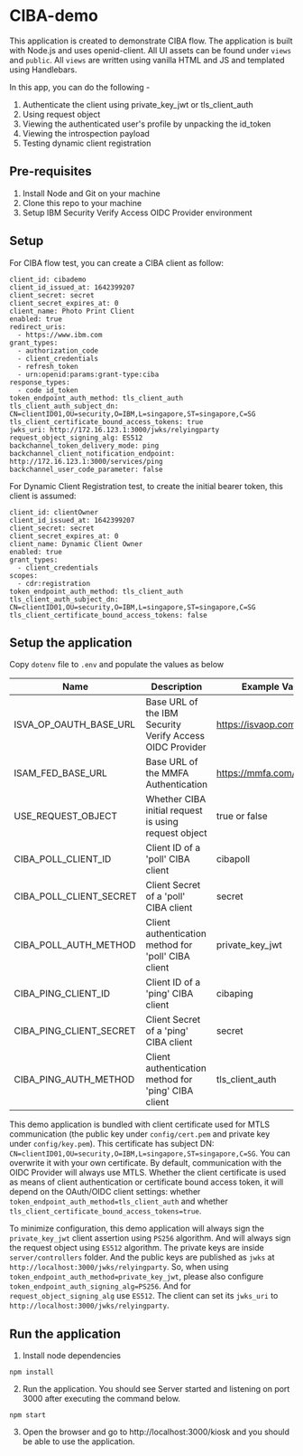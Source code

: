 # CIBA-demo

This application is created to demonstrate CIBA flow. The application is built with Node.js and uses openid-client. 
All UI assets can be found under `views` and `public`. All `views` are written using vanilla HTML and JS and templated using Handlebars.

In this app, you can do the following -

1. Authenticate the client using private_key_jwt or tls_client_auth
2. Using request object
3. Viewing the authenticated user's profile by unpacking the id_token
4. Viewing the introspection payload
5. Testing dynamic client registration

## Pre-requisites
1. Install Node and Git on your machine
2. Clone this repo to your machine
3. Setup IBM Security Verify Access OIDC Provider environment

## Setup

For CIBA flow test, you can create a CIBA client as follow:

```
client_id: cibademo
client_id_issued_at: 1642399207
client_secret: secret
client_secret_expires_at: 0
client_name: Photo Print Client
enabled: true
redirect_uris:
  - https://www.ibm.com
grant_types:
  - authorization_code
  - client_credentials
  - refresh_token
  - urn:openid:params:grant-type:ciba
response_types:
  - code id_token
token_endpoint_auth_method: tls_client_auth
tls_client_auth_subject_dn: CN=clientID01,OU=security,O=IBM,L=singapore,ST=singapore,C=SG
tls_client_certificate_bound_access_tokens: true
jwks_uri: http://172.16.123.1:3000/jwks/relyingparty
request_object_signing_alg: ES512
backchannel_token_delivery_mode: ping
backchannel_client_notification_endpoint: http://172.16.123.1:3000/services/ping
backchannel_user_code_parameter: false
```

For Dynamic Client Registration test, to create the initial bearer token, this client is assumed:

```
client_id: clientOwner
client_id_issued_at: 1642399207
client_secret: secret
client_secret_expires_at: 0
client_name: Dynamic Client Owner
enabled: true
grant_types:
  - client_credentials
scopes:
  - cdr:registration
token_endpoint_auth_method: tls_client_auth
tls_client_auth_subject_dn: CN=clientID01,OU=security,O=IBM,L=singapore,ST=singapore,C=SG
tls_client_certificate_bound_access_tokens: false
```

## Setup the application
Copy `dotenv` file to `.env` and populate the values as below

| Name | Description | Example Value |
|------|-------------|---------------|
| ISVA_OP_OAUTH_BASE_URL  | Base URL of the IBM Security Verify Access OIDC Provider | https://isvaop.com/oauth2 |
| ISAM_FED_BASE_URL       | Base URL of the MMFA Authentication                      | https://mmfa.com/mga/sps |
| USE_REQUEST_OBJECT      | Whether CIBA initial request is using request object     | true or false |
| CIBA_POLL_CLIENT_ID     | Client ID of a 'poll' CIBA client | cibapoll |
| CIBA_POLL_CLIENT_SECRET | Client Secret of a 'poll' CIBA client | secret |
| CIBA_POLL_AUTH_METHOD   | Client authentication method for 'poll' CIBA client | private_key_jwt |
| CIBA_PING_CLIENT_ID     | Client ID of a 'ping' CIBA client | cibaping |
| CIBA_PING_CLIENT_SECRET | Client Secret of a 'ping' CIBA client | secret |
| CIBA_PING_AUTH_METHOD   | Client authentication method for 'ping' CIBA client | tls_client_auth |

This demo application is bundled with client certificate used for MTLS communication (the public key under `config/cert.pem` and private key under `config/key.pem`). This certificate has subject DN: `CN=clientID01,OU=security,O=IBM,L=singapore,ST=singapore,C=SG`.
You can overwrite it with your own certificate. By default, communication with the OIDC Provider will always use MTLS.
Whether the client certificate is used as means of client authentication or certificate bound access token, it will depend on the OAuth/OIDC client
settings: whether `token_endpoint_auth_method=tls_client_auth` and whether `tls_client_certificate_bound_access_tokens=true`.

To minimize configuration, this demo application will always sign the `private_key_jwt` client assertion using `PS256` algorithm.
And will always sign the request object using `ES512` algorithm. The private keys are inside `server/controllers` folder.
And the public keys are published as `jwks` at `http://localhost:3000/jwks/relyingparty`.
So, when using `token_endpoint_auth_method=private_key_jwt`, please also configure `token_endpoint_auth_signing_alg=PS256`.
And for `request_object_signing_alg` use `ES512`. The client can set its `jwks_uri` to `http://localhost:3000/jwks/relyingparty`.

## Run the application
1. Install node dependencies
```
npm install
```
2. Run the application. You should see Server started and listening on port 3000 after executing the command below.
```
npm start
```
3. Open the browser and go to http://localhost:3000/kiosk and you should be able to use the application.
